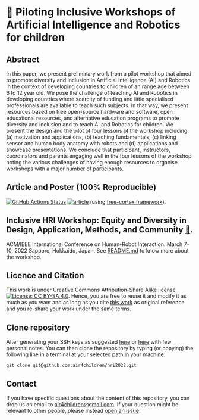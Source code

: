 # :page_facing_up: Piloting Inclusive Workshops of Artificial Intelligence and Robotics for children 
## Abstract
In this paper, we present preliminary work from a pilot workshop that aimed to promote diversity and inclusion in Artificial Intelligence (AI) and Robotics in the context of developing countries to children of an range age between 6 to 12 year old.
We pose the challenge of teaching AI and Robotics in developing countries where scarcity of funding and little specialised professionals are available to teach such subjects.
In that way, we present resources based on free open-source hardware and software, open educational resources, and alternative education programs to promote diversity and inclusion and to teach AI and Robotics for children. 
We present the design and the pilot of four lessons of the workshop including: (a) motivation and applications, (b) teaching fundamentals, (c) linking sensor and human body anatomy with robots and (d) applications and showcase presentations.
We conclude that participant, instructors, coordinators and parents engaging well in the four lessons of the workshop noting the various challenges of having enough resources to organise workshops with a major number of participants.

## Article and Poster (100% Reproducible)
[![GitHub Actions Status](https://github.com/air4children/hri2022/workflows/CITEX/badge.svg)](https://github.com/air4children/hri2022/actions) [![article](https://img.shields.io/badge/read-article-blue.svg)](https://github.com/air4children/hri2022/blob/pdfs/workshop-paper.pdf) (using [free-cortex framework](https://github.com/free-cortex/framework)).



## Inclusive HRI Workshop: Equity and Diversity in Design, Application, Methods, and Community  [:link:](https://sites.google.com/view/dei-hri-2022/home).
ACM/IEEE International Conference on Human-Robot Interaction. 
March 7-10, 2022 Sapporo, Hokkaido, Japan. 
See [README.md](resources/workshop/README.md) to know more about the workshop.

## Licence and Citation 
This work is under Creative Commons Attribution-Share Alike license [![License: CC BY-SA 4.0](https://licensebuttons.net/l/by-sa/4.0/80x15.png)](https://creativecommons.org/licenses/by-sa/4.0/). 
Hence, you are free to reuse it and modify it as much as you want and as long as you cite [this work](https://github.com/air4children/hri2022) as original reference and you re-share your work under the same terms.

## Clone repository
After generating your SSH keys as suggested [here](https://docs.github.com/en/github/authenticating-to-github/generating-a-new-ssh-key-and-adding-it-to-the-ssh-agent) or [here](https://github.com/mxochicale/tools/blob/main/github/SSH.md) with few personal notes.
You can then clone the repository by typing (or copying) the following line in a terminal at your selected path in your machine:
```
git clone git@github.com:air4children/hri2022.git
```

## Contact 
If you have specific questions about the content of this repository, you can drop us an email to [air4children@gmail.com](mailto:air4children@gmail.com?subject="[questions]").
If your question might be relevant to other people, please instead [open an issue](https://github.com/air4children/hri2022/issues).